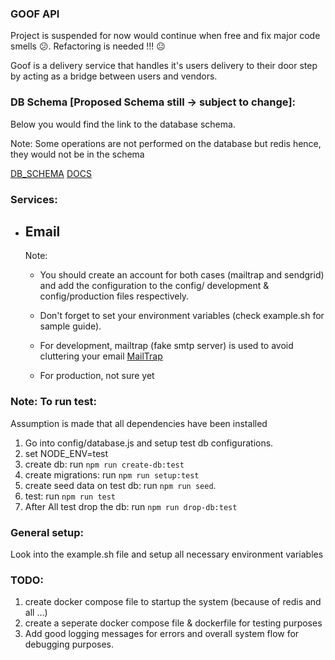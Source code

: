 ### **GOOF API** 

Project is suspended for now would continue when free and fix major code smells 😕. Refactoring is needed !!! 😐

Goof is a delivery service that handles it's users delivery to their door step by acting as a bridge between users and vendors.

 ### DB Schema [Proposed Schema still -> subject to change]:
 Below you would find the link to the database schema. 

 Note: Some operations are not performed on the database but redis hence, they would not be in the schema

 [DB_SCHEMA](https://dbdiagram.io/d/62148066485e433543f462a8)
 [DOCS](https://documenter.getpostman.com/view/16498899/UVysyw6U)

### Services:
 - ## Email
    Note: 
      - You should create an account for both cases (mailtrap and sendgrid) and add the configuration to the config/ development & config/production files respectively.
      - Don't forget to set your environment variables (check example.sh for sample guide).

    - For development, mailtrap (fake smtp server) is used to avoid cluttering your email [MailTrap](https://mailtrap.io)
    - For production, not sure yet


### Note: To run test:

Assumption is made that all dependencies have been installed

1. Go into config/database.js and setup test db configurations.
2. set NODE_ENV=test
3. create db: run `npm run create-db:test`
4. create migrations: run `npm run setup:test`
5. create seed data on test db: run `npm run seed`.
6. test: run `npm run test`
7. After All test drop the db: run `npm run drop-db:test`

### General setup:
 Look into the example.sh file and setup all necessary environment variables

### TODO:
1. create docker compose file to startup the system (because of redis and all ...)
2. create a seperate docker compose file & dockerfile for testing purposes
3. Add good logging messages for errors and overall system flow for debugging purposes.
 

